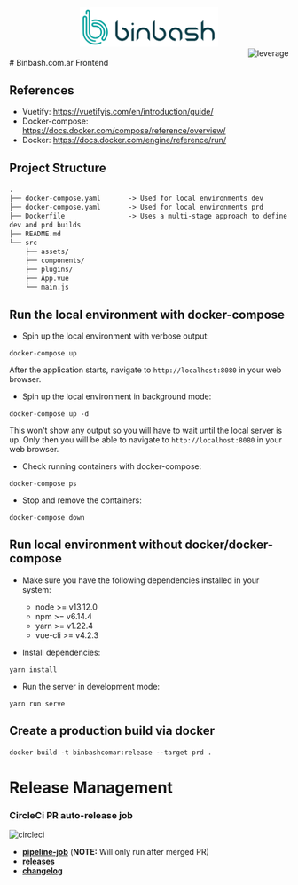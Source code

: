 <div align="center">
    <img src="https://raw.githubusercontent.com/binbashar/public-docker-images/master/figures/binbash.png" 
    alt="binbash" width="250"/>
</div>
<div align="right">
  <img src="https://raw.githubusercontent.com/binbashar/public-docker-images/master/figures/binbash-leverage-docker.png" 
  alt="leverage" width="130"/>
</div>
# Binbash.com.ar Frontend

## References
* Vuetify: https://vuetifyjs.com/en/introduction/guide/
* Docker-compose: https://docs.docker.com/compose/reference/overview/
* Docker: https://docs.docker.com/engine/reference/run/

## Project Structure
```
.
├── docker-compose.yaml       -> Used for local environments dev
├── docker-compose.yaml       -> Used for local environments prd 
├── Dockerfile                -> Uses a multi-stage approach to define dev and prd builds
├── README.md
└── src
    ├── assets/
    ├── components/
    ├── plugins/
    ├── App.vue
    └── main.js
```

## Run the local environment with docker-compose
* Spin up the local environment with verbose output:
```
docker-compose up
```
After the application starts, navigate to `http://localhost:8080` in your web browser.

* Spin up the local environment in background mode:
```
docker-compose up -d
```
This won't show any output so you will have to wait until the local server is up. Only then you will be able to navigate to `http://localhost:8080` in your web browser.

* Check running containers with docker-compose:
```
docker-compose ps
```

* Stop and remove the containers:
```
docker-compose down
```


## Run local environment without docker/docker-compose
* Make sure you have the following dependencies installed in your system:
  * node    >= v13.12.0
  * npm     >= v6.14.4
  * yarn    >= v1.22.4
  * vue-cli >= v4.2.3

* Install dependencies:
```
yarn install
```

* Run the server in development mode:
```
yarn run serve
```

## Create a production build via docker
```
docker build -t binbashcomar:release --target prd .
```

# Release Management
### CircleCi PR auto-release job

<div align="left">
  <img src="./%40figures/circleci-logo.png" alt="circleci" width="130"/>
</div>

- [**pipeline-job**](https://circleci.com/gh/binbashar/binbash.com.ar) (**NOTE:** Will only run after merged PR)
- [**releases**](https://github.com/binbashar/binbash.com.ar/releases) 
- [**changelog**](https://github.com/binbashar/binbash.com.ar/blob/master/CHANGELOG.md) 



